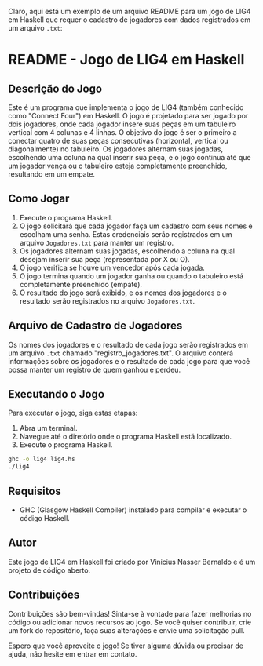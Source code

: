 Claro, aqui está um exemplo de um arquivo README para um jogo de LIG4 em Haskell que requer o cadastro de jogadores com dados registrados em um arquivo `.txt`:

# README - Jogo de LIG4 em Haskell

## Descrição do Jogo
Este é um programa que implementa o jogo de LIG4 (também conhecido como "Connect Four") em Haskell. O jogo é projetado para ser jogado por dois jogadores, onde cada jogador insere suas peças em um tabuleiro vertical com 4 colunas e 4 linhas. O objetivo do jogo é ser o primeiro a conectar quatro de suas peças consecutivas (horizontal, vertical ou diagonalmente) no tabuleiro. Os jogadores alternam suas jogadas, escolhendo uma coluna na qual inserir sua peça, e o jogo continua até que um jogador vença ou o tabuleiro esteja completamente preenchido, resultando em um empate.

## Como Jogar
1. Execute o programa Haskell.
2. O jogo solicitará que cada jogador faça um cadastro com seus nomes e escolham uma senha. Estas credenciais serão registrados em um arquivo `Jogadores.txt` para manter um registro.
3. Os jogadores alternam suas jogadas, escolhendo a coluna na qual desejam inserir sua peça (representada por X ou O).
4. O jogo verifica se houve um vencedor após cada jogada.
5. O jogo termina quando um jogador ganha ou quando o tabuleiro está completamente preenchido (empate).
6. O resultado do jogo será exibido, e os nomes dos jogadores e o resultado serão registrados no arquivo `Jogadores.txt`.

## Arquivo de Cadastro de Jogadores
Os nomes dos jogadores e o resultado de cada jogo serão registrados em um arquivo `.txt` chamado "registro_jogadores.txt". O arquivo conterá informações sobre os jogadores e o resultado de cada jogo para que você possa manter um registro de quem ganhou e perdeu.

## Executando o Jogo
Para executar o jogo, siga estas etapas:

1. Abra um terminal.
2. Navegue até o diretório onde o programa Haskell está localizado.
3. Execute o programa Haskell.

```bash
ghc -o lig4 lig4.hs
./lig4
```

## Requisitos
- GHC (Glasgow Haskell Compiler) instalado para compilar e executar o código Haskell.

## Autor
Este jogo de LIG4 em Haskell foi criado por Vinicius Nasser Bernaldo e é um projeto de código aberto.

## Contribuições
Contribuições são bem-vindas! Sinta-se à vontade para fazer melhorias no código ou adicionar novos recursos ao jogo. Se você quiser contribuir, crie um fork do repositório, faça suas alterações e envie uma solicitação pull.

Espero que você aproveite o jogo! Se tiver alguma dúvida ou precisar de ajuda, não hesite em entrar em contato.
